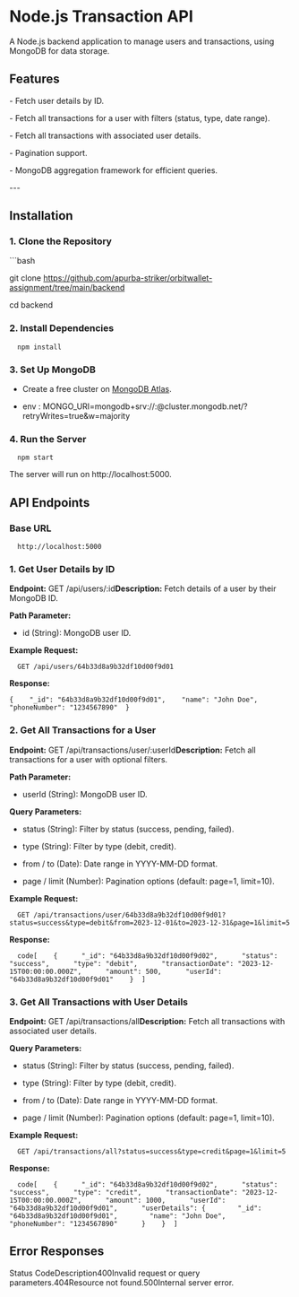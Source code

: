 # Node.js Transaction API

A Node.js backend application to manage users and transactions, using MongoDB for data storage.

## Features

\- Fetch user details by ID.

\- Fetch all transactions for a user with filters (status, type, date range).

\- Fetch all transactions with associated user details.

\- Pagination support.

\- MongoDB aggregation framework for efficient queries.

\---

## Installation

### 1. Clone the Repository

\`\`\`bash

git clone https://github.com/apurba-striker/orbitwallet-assignment/tree/main/backend

cd backend

### 2\. Install Dependencies

`   npm install   `

### 3\. Set Up MongoDB

*   Create a free cluster on [MongoDB Atlas](https://www.mongodb.com/cloud/atlas).
    
*   env : MONGO\_URI=mongodb+srv://:@cluster.mongodb.net/?retryWrites=true&w=majority
    

### 4\. Run the Server

`   npm start   `

The server will run on http://localhost:5000.

API Endpoints
-------------

### Base URL
`   http://localhost:5000   `

### 1\. Get User Details by ID

**Endpoint:** GET /api/users/:id**Description:** Fetch details of a user by their MongoDB ID.

**Path Parameter:**

*   id (String): MongoDB user ID.
    

**Example Request:**

`   GET /api/users/64b33d8a9b32df10d00f9d01   `

**Response:**

`{    "_id": "64b33d8a9b32df10d00f9d01",    "name": "John Doe",    "phoneNumber": "1234567890"  }`

### 2\. Get All Transactions for a User

**Endpoint:** GET /api/transactions/user/:userId**Description:** Fetch all transactions for a user with optional filters.

**Path Parameter:**

*   userId (String): MongoDB user ID.
    

**Query Parameters:**

*   status (String): Filter by status (success, pending, failed).
    
*   type (String): Filter by type (debit, credit).
    
*   from / to (Date): Date range in YYYY-MM-DD format.
    
*   page / limit (Number): Pagination options (default: page=1, limit=10).
    

**Example Request:**

`   GET /api/transactions/user/64b33d8a9b32df10d00f9d01?status=success&type=debit&from=2023-12-01&to=2023-12-31&page=1&limit=5   `

**Response:**

`   code[    {      "_id": "64b33d8a9b32df10d00f9d02",      "status": "success",      "type": "debit",      "transactionDate": "2023-12-15T00:00:00.000Z",      "amount": 500,      "userId": "64b33d8a9b32df10d00f9d01"    }  ]   `

### 3\. Get All Transactions with User Details

**Endpoint:** GET /api/transactions/all**Description:** Fetch all transactions with associated user details.

**Query Parameters:**

*   status (String): Filter by status (success, pending, failed).
    
*   type (String): Filter by type (debit, credit).
    
*   from / to (Date): Date range in YYYY-MM-DD format.
    
*   page / limit (Number): Pagination options (default: page=1, limit=10).
    

**Example Request:**

`   GET /api/transactions/all?status=success&type=credit&page=1&limit=5   `

**Response:**

`   code[    {      "_id": "64b33d8a9b32df10d00f9d02",      "status": "success",      "type": "credit",      "transactionDate": "2023-12-15T00:00:00.000Z",      "amount": 1000,      "userId": "64b33d8a9b32df10d00f9d01",      "userDetails": {        "_id": "64b33d8a9b32df10d00f9d01",        "name": "John Doe",        "phoneNumber": "1234567890"      }    }  ]   `

Error Responses
---------------

Status CodeDescription400Invalid request or query parameters.404Resource not found.500Internal server error.